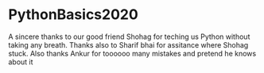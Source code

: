 # PythonBasics2020
A sincere thanks to our good friend Shohag for teching us Python without taking any breath. Thanks also to Sharif bhai for assitance where Shohag stuck.
Also thanks Ankur for toooooo many mistakes and pretend he knows about it
